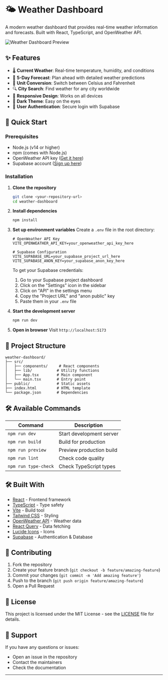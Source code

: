 # 🌤️ Weather Dashboard

A modern weather dashboard that provides real-time weather information and forecasts. Built with React, TypeScript, and OpenWeather API.

![Weather Dashboard Preview](public/preview.png)

## ✨ Features

- 🌡️ **Current Weather**: Real-time temperature, humidity, and conditions
- 📅 **5-Day Forecast**: Plan ahead with detailed weather predictions
- 🔄 **Unit Conversion**: Switch between Celsius and Fahrenheit
- 🔍 **City Search**: Find weather for any city worldwide
- 📱 **Responsive Design**: Works on all devices
- 🌙 **Dark Theme**: Easy on the eyes
- 🔐 **User Authentication**: Secure login with Supabase

## 🚀 Quick Start

### Prerequisites

- Node.js (v14 or higher)
- npm (comes with Node.js)
- OpenWeather API key ([Get it here](https://openweathermap.org/api))
- Supabase account ([Sign up here](https://supabase.com))

### Installation

1. **Clone the repository**

   ```bash
   git clone <your-repository-url>
   cd weather-dashboard
   ```

2. **Install dependencies**

   ```bash
   npm install
   ```

3. **Set up environment variables**
   Create a `.env` file in the root directory:

   ```env
   # OpenWeather API Key
   VITE_OPENWEATHER_API_KEY=your_openweather_api_key_here

   # Supabase Configuration
   VITE_SUPABASE_URL=your_supabase_project_url_here
   VITE_SUPABASE_ANON_KEY=your_supabase_anon_key_here
   ```

   To get your Supabase credentials:

   1. Go to your Supabase project dashboard
   2. Click on the "Settings" icon in the sidebar
   3. Click on "API" in the settings menu
   4. Copy the "Project URL" and "anon public" key
   5. Paste them in your `.env` file

4. **Start the development server**

   ```bash
   npm run dev
   ```

5. **Open in browser**
   Visit `http://localhost:5173`

## 📁 Project Structure

```
weather-dashboard/
├── src/
│   ├── components/     # React components
│   ├── lib/           # Utility functions
│   ├── App.tsx        # Main component
│   └── main.tsx       # Entry point
├── public/            # Static assets
├── index.html         # HTML template
└── package.json       # Dependencies
```

## 🛠️ Available Commands

| Command              | Description              |
| -------------------- | ------------------------ |
| `npm run dev`        | Start development server |
| `npm run build`      | Build for production     |
| `npm run preview`    | Preview production build |
| `npm run lint`       | Check code quality       |
| `npm run type-check` | Check TypeScript types   |

## 🛠️ Built With

- [React](https://reactjs.org/) - Frontend framework
- [TypeScript](https://www.typescriptlang.org/) - Type safety
- [Vite](https://vitejs.dev/) - Build tool
- [Tailwind CSS](https://tailwindcss.com/) - Styling
- [OpenWeather API](https://openweathermap.org/api) - Weather data
- [React Query](https://tanstack.com/query/latest) - Data fetching
- [Lucide Icons](https://lucide.dev/) - Icons
- [Supabase](https://supabase.com) - Authentication & Database

## 🤝 Contributing

1. Fork the repository
2. Create your feature branch (`git checkout -b feature/amazing-feature`)
3. Commit your changes (`git commit -m 'Add amazing feature'`)
4. Push to the branch (`git push origin feature/amazing-feature`)
5. Open a Pull Request

## 📝 License

This project is licensed under the MIT License - see the [LICENSE](LICENSE) file for details.

## 💬 Support

If you have any questions or issues:

- Open an issue in the repository
- Contact the maintainers
- Check the documentation

---
